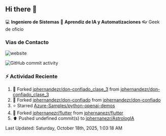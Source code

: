 ## Hi there 👋

:computer: **Ingeniero de Sistemas**
:pencil:  **Aprendiz de IA y Automatizaciones**
:eyeglasses: Geek de oficio


### Vias de Contacto

![website](https://img.shields.io/badge/any_text-you_like-blue)

![GitHub commit activity](https://img.shields.io/github/commit-activity/m/jphernandezr/miPrimerRepo)


### :zap: Actividad Reciente
<!--RECENT_ACTIVITY:start--> 
1. 🔱 Forked [jphernandezr/don-confiado_clase_3](https://github.com/jphernandezr/don-confiado_clase_3) from [jphernandezr/don-confiado_clase_3](https://github.com/jphernandezr/don-confiado_clase_3)<br>
2. 🔱 Forked [jphernandezr/don-confiado](https://github.com/jphernandezr/don-confiado) from [jphernandezr/don-confiado](https://github.com/jphernandezr/don-confiado)<br>
3. ⭐ Starred [Azure-Samples/python-openai-demos](https://github.com/Azure-Samples/python-openai-demos)<br>
4. 🔱 Forked [jphernanezr/flutter](https://github.com/jphernanezr/flutter) from [jphernanezr/flutter](https://github.com/jphernanezr/flutter)<br>
5. ⬆️ Pushed undefined commit(s) to [jphernanezr/AstrologIA](https://github.com/jphernanezr/AstrologIA)<br>
<!--RECENT_ACTIVITY:end-->

<!--RECENT_ACTIVITY:last_update--> 
Last Updated: Saturday, October 18th, 2025, 1:03:18 AM
<!--RECENT_ACTIVITY:last_update_end-->
